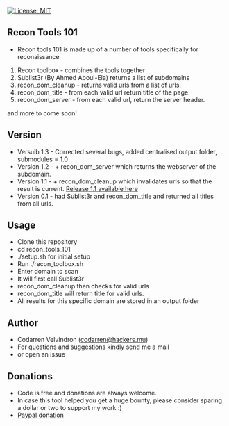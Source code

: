 [![License: MIT](https://img.shields.io/badge/License-MIT-yellow.svg)](https://opensource.org/licenses/MIT)
## Recon Tools 101
* Recon tools 101 is made up of a number of tools specifically for reconaissance

1. Recon toolbox - combines the tools together
2. Sublist3r (By Ahmed Aboul-Ela) returns a list of subdomains
3. recon_dom_cleanup - returns valid urls from a list of urls.
4. recon_dom_title - from each valid url return title of the page.
5. recon_dom_server - from each valid url, return the server header.

and more to come soon!

## Version
* Versuib 1.3 - Corrected several bugs, added centralised output folder, submodules = 1.0
* Version 1.2 - + recon_dom_server which returns the webserver of the subdomain.
* Version 1.1 - + recon_dom_cleanup which invalidates urls so that the result is current.
[Release 1.1 available here](https://github.com/codarrenvelvindron/recon_tools_101/releases)
* Version 0.1 - had Sublist3r and recon_dom_title and returned all titles from all urls.

## Usage
* Clone this repository
* cd recon_tools_101
* ./setup.sh for initial setup
* Run ./recon_toolbox.sh
* Enter domain to scan
* It will first call Sublist3r
* recon_dom_cleanup then checks for valid urls
* recon_dom_title will return title for valid urls.
* All results for this specific domain
are stored in an output folder

## Author
* Codarren Velvindron (codarren@hackers.mu)
* For questions and suggestions kindly send me a mail
* or open an issue

## Donations
* Code is free and donations are always welcome.
* In case this tool helped you get a huge bounty, please
consider sparing a dollar or two to support my work :)
* [Paypal donation](https://www.paypal.me/codarren/10)
